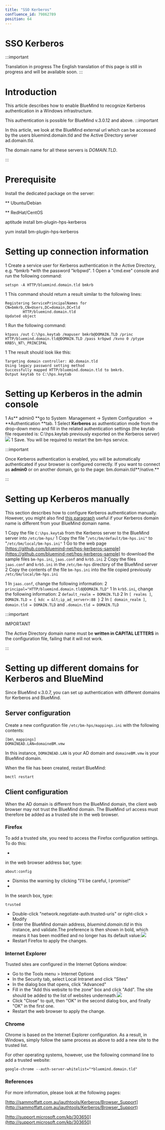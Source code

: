 ```yaml
---
title: "SSO Kerberos"
confluence_id: 79862789
position: 64
---
```

# SSO Kerberos


:::important

Translation in progress
The English translation of this page is still in progress and will be available soon.
:::


# Introduction

This article describes how to enable BlueMind to recognize Kerberos authentication in a Windows infrastructure.

This authentication is possible for BlueMind v.3.0.12 and above.
:::important

In this article, we look at the BlueMind external url which can be accessed by the users bluemind.domain.tld and the Active Directory server ad.domain.tld.

The domain name for all these servers is *DOMAIN.TLD*.

:::


# Prerequisite

Install the dedicated package on the server:


**
Ubuntu/Debian


**
RedHat/CentOS


aptitude install bm-plugin-hps-kerberos


yum install bm-plugin-hps-kerberos


# Setting up connection information

1 Create a service user for Kerberos authentication in the Active Directory, e.g. *bmkrb *with the password "krbpwd".
1 
Open a "cmd.exe" console and run the following command:


```
setspn -A HTTP/bluemind.domain.tld bmkrb
```


1 
This command should return a result similar to the following lines: 


```
Registering ServicePrincipalNames for CN=bmkrb,CN=Users,DC=domain,DC=tld
		HTTP/bluemind.domain.tld
Updated object
```


1 
Run the following command:


```
ktpass /out C:\hps.keytab /mapuser bmkrb@DOMAIN.TLD /princ HTTP/bluemind.domain.tld@DOMAIN.TLD /pass krbpwd /kvno 0 /ptype KRB5\_NT\_PRINCIPAL
```


1 
The result should look like this:


```
Targeting domain controller: AD.domain.tld
Using legacy password setting method
Successfully mapped HTTP/bluemind.domain.tld to bmkrb.
Output keytab to C:\hps.keytab
```


# Setting up Kerberos in the admin console

1 As** admin0 **go to System  Management -> System Configuration  -> **Authentication **tab.
1 Select **Kerberos** as authentication mode from the drop-down menu and fill in the related authentication settings (the keytab file requested is: C:\hps.keytab previously exported on the Kerberos server)![](../../../../attachments/79862789/79862792.png)
1 Save. You will be required to restart the bm-hps service.

:::important

Once Kerberos authentication is enabled, you will be automatically authenticated if your browser is configured correctly. If you want to connect as **admin0** or on another domain, go to the page: bm.domain.tld**/native.**

:::

# Setting up Kerberos manually

This section describes how to configure Kerberos authentication manually. However, you might also find [this paragraph](#SSOKerberos-Configurationclient) useful if your Kerberos domain name is different from your BlueMind domain name.

1 Copy the file `C:\hps.keytab` from the Kerberos server to the BlueMind server into `/etc/bm-hps/`
1 Copy the file "`/etc/bm/default/bm-hps.ini"` to "`/etc/bm/local/bm-hps.ini"`
1 Go to the web page [https://github.com/bluemind-net/hps-kerberos-sample](https://github.com/bluemind-net/hps-kerberos-sample) to download the sample files `bm-hps.ini`, `jaas.conf` and `krb5.ini`
  2 Copy the files `jaas.conf` and `krb5.ini` in the `/etc/bm-hps` directory of the BlueMind server
  2 
Copy the contents of the file `bm-hps.ini` into the file copied previously `/etc/bm/local/bm-hps.ini`

1 In `jaas.conf`, change the following information:
  2 `principal="HTTP/bluemind.domain.tld@DOMAIN.TLD"`
1 In `krb5.ini`, change the following information:
  2 `default_realm = DOMAIN.TLD`
  2 In `[ realms ]`, `DOMAIN.TLD = { kdc = &lt;ip_ad_server>:88 }`
  2 In `[ domain_realm ]`, `domain.tld = DOMAIN.TLD` and `.domain.tld = DOMAIN.TLD`

:::important

IMPORTANT

The Active Directory domain name must be **written in CAPITAL LETTERS** in the configuration file, failing that it will not work.

:::

# Setting up different domains for Kerberos and BlueMind

Since BlueMind v.3.0.7, you can set up authentication with different domains for Kerberos and BlueMind.

## Server configuration 

Create a new configuration file `/etc/bm-hps/mappings.ini` with the following contents:


```
[bm\_mappings]
DOMAINEAD.LAN=domaineBM.vmw
```


In this instance, `DOMAINEAD.LAN` is your AD domain and `domaineBM.vmw` is your BlueMind domain.

When the file has been created, restart BlueMind:


```
bmctl restart
```


## Client configuration

When the AD domain is different from the BlueMind domain, the client web browser may not trust the BlueMind domain. The BlueMind url access must therefore be added as a trusted site in the web browser.

### Firefox

To add a trusted site, you need to access the Firefox configuration settings. To do this:

- 
in the web browser address bar, type:


```
about:config
```


- Dismiss the warning by clicking "I'll be careful, I promise!"
- 
In the search box, type:


```
trusted
```


- Double-click "network.negotiate-auth.trusted-uris" or right-click > Modify
- Enter the BlueMind domain address, *bluemind.domain.tld* in this instance, and validate.The preference is then shown in bold, which means it has been modified and no longer has its default value:![](../../../../attachments/79862789/79862793.png)
- Restart Firefox to apply the changes.


### Internet Explorer

Trusted sites are configured in the Internet Options window:

- Go to the Tools menu > Internet Options 
- In the Security tab, select Local Intranet and click "Sites"
- In the dialog box that opens, click "Advanced" 
- Fill in the "Add this website to the zone" box and click "Add". The site should be added to the list of websites underneath.![](../../../../attachments/79862789/79862795.png)
- Click "Close" to quit, then "OK" in the second dialog box, and finally "OK" in the first one.
- Restart the web browser to apply the change.


### Chrome

Chrome is based on the Internet Explorer configuration. As a result, in Windows, simply follow the same process as above to add a new site to the trusted list.

For other operating systems, however, use the following command line to add a trusted website:


```
google-chrome --auth-server-whitelist="*bluemind.domain.tld"

```


### References

For more information, please look at the following pages:

[http://sammoffatt.com.au/jauthtools/Kerberos/Browser_Support](http://sammoffatt.com.au/jauthtools/Kerberos/Browser_Support)

[http://support.microsoft.com/kb/303650](http://support.microsoft.com/kb/303650)


